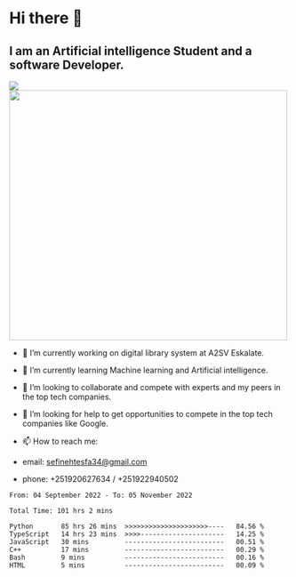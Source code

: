 # Hi there 👋
## I am an Artificial intelligence Student and a software Developer.
<img src = "https://github-readme-stats.vercel.app/api?username=sefinehtesfa34&&show_icons=true&title_color=ffffff&icon_color=bb2acf&text_color=daf7dc&bg_color=151515"/>
<img src="https://wakatime.com/share/@sefinehtesfa34/ae9674e3-b462-4438-9120-52fc3d0ffbbb.png" width ="500" height = "450"/>

- 🔭 I’m currently working on digital library system at A2SV Eskalate.
- 🌱 I’m currently learning Machine learning and Artificial intelligence.
- 👯 I’m looking to collaborate and compete with experts and my peers in the top tech companies.
- 🤔 I’m looking for help to get opportunities to compete in the top tech companies like Google.

- 📫 How to reach me: 
- email: sefinehtesfa34@gmail.com
- phone: +251920627634 / +251922940502
<!--START_SECTION:waka-->

```text
From: 04 September 2022 - To: 05 November 2022

Total Time: 101 hrs 2 mins

Python       85 hrs 26 mins  >>>>>>>>>>>>>>>>>>>>>----   84.56 %
TypeScript   14 hrs 23 mins  >>>>---------------------   14.25 %
JavaScript   30 mins         -------------------------   00.51 %
C++          17 mins         -------------------------   00.29 %
Bash         9 mins          -------------------------   00.16 %
HTML         5 mins          -------------------------   00.09 %
```

<!--END_SECTION:waka-->
